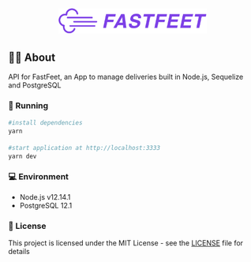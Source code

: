 <h1 align="center">
  <img alt="Fastfeet" title="Fastfeet" src=".github/logo.png" width="300px" />
</h1>

## 🚚💨 About

API for FastFeet, an App to manage deliveries built in Node.js, Sequelize and PostgreSQL

### 👾 Running

```sh
#install dependencies
yarn

#start application at http://localhost:3333
yarn dev
```

### 💻 Environment

- Node.js v12.14.1
- PostgreSQL 12.1

### 📝 License

This project is licensed under the MIT License - see the [LICENSE](LICENSE) file for details
